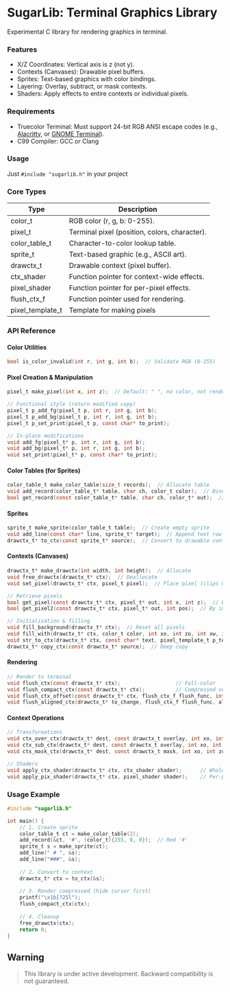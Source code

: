 # SugarLib: Terminal Graphics Library

Experimental C library for rendering graphics in terminal.

### Features

- X/Z Coordinates: Vertical axis is z (not y).
- Contexts (Canvases): Drawable pixel buffers.
- Sprites: Text-based graphics with color bindings.
- Layering: Overlay, subtract, or mask contexts.
- Shaders: Apply effects to entire contexts or individual pixels.

### Requirements
- Truecolor Terminal: Must support 24-bit RGB ANSI escape codes (e.g., [Alacritty](https://github.com/alacritty/alacritty/releases),
or [GNOME Terminal](https://github.com/GNOME/gnome-terminal)).
- C99 Compiler: GCC or Clang

### Usage
Just `#include "sugarlib.h"` in your project

### Core Types
| Type             | Description                                   |
|------------------|-----------------------------------------------|
| color_t          | RGB color (r, g, b: 0-255).                   |
| pixel_t          | Terminal pixel (position, colors, character). |
| color_table_t    | Character-to-color lookup table.              |
| sprite_t         | Text-based graphic (e.g., ASCII art).         |
| drawctx_t        | Drawable context (pixel buffer).              |
| ctx_shader       | Function pointer for context-wide effects.    |
| pixel_shader     | Function pointer for per-pixel effects.       |
| flush_ctx_f      | Function pointer used for rendering.          |
| pixel_template_t | Template for making pixels                    |
### API Reference

#### Color Utilities
```c
bool is_color_invalid(int r, int g, int b);  // Validate RGB (0-255)
```

#### Pixel Creation & Manipulation
```c
pixel_t make_pixel(int x, int z);  // Default: " ", no color, not renderable

// Functional style (return modified copy)  
pixel_t p_add_fg(pixel_t p, int r, int g, int b);  
pixel_t p_add_bg(pixel_t p, int r, int g, int b);  
pixel_t p_set_print(pixel_t p, const char* to_print);

// In-place modifications  
void add_fg(pixel_t* p, int r, int g, int b);  
void add_bg(pixel_t* p, int r, int g, int b);  
void set_print(pixel_t* p, const char* to_print);
```

#### Color Tables (for Sprites)
```c
color_table_t make_color_table(size_t records);  // Allocate table  
void add_record(color_table_t* table, char ch, color_t color);  // Bind char→color  
bool get_record(const color_table_t* table, char ch, color_t* out);  // Lookup color
```

#### Sprites
```c
sprite_t make_sprite(color_table_t table);  // Create empty sprite  
void add_line(const char* line, sprite_t* target);  // Append text row  
drawctx_t* to_ctx(const sprite_t* source);  // Convert to drawable context
```

#### Contexts (Canvases)
```c
drawctx_t* make_drawctx(int width, int height);  // Allocate  
void free_drawctx(drawctx_t* ctx);  // Deallocate  
void set_pixel(drawctx_t* ctx, pixel_t pixel);  // Place pixel (clips OOB)

// Retrieve pixels  
bool get_pixel(const drawctx_t* ctx, pixel_t* out, int x, int z);  // By coordinates; returns true if the pixel is found
bool get_pixel2(const drawctx_t* ctx, pixel_t* out, int pos);  // By index (row-major); also returns true if the pixel is found

// Initialization & filling  
void fill_background(drawctx_t* ctx);  // Reset all pixels  
void fill_with(drawctx_t* ctx, color_t color, int xo, int zo, int xw, int zh);  // Fill rectangle  
void str_to_ctx(drawctx_t* ctx, const char* text, pixel_template_t p_template, bool line_wrapping, int xo, int zo); // Put text into context
drawctx_t* copy_ctx(const drawctx_t* source);  // Deep copy
```

#### Rendering
```c
// Render to terminal  
void flush_ctx(const drawctx_t* ctx);                  // Full-color  
void flush_compact_ctx(const drawctx_t* ctx);          // Compressed vertically (2:1)
void flush_ctx_offset(const drawctx_t* ctx, flush_ctx_f flush_func, int xo, int zo); // With offset
void flush_aligned_ctx(drawctx_t* to_change, flush_ctx_f flush_func, alignment_t alignment, int screen_width, int screen_height); // With alignment
```

#### Context Operations
```c
// Transformations  
void ctx_over_ctx(drawctx_t* dest, const drawctx_t overlay, int xo, int zo);  // Overlay  
void ctx_sub_ctx(drawctx_t* dest, const drawctx_t overlay, int xo, int zo);    // Subtract colors  
void ctx_mask_ctx(drawctx_t* dest, const drawctx_t mask, int xo, int zo);      // Apply mask

// Shaders  
void apply_ctx_shader(drawctx_t* ctx, ctx_shader shader);      // Whole-context  
void apply_pix_shader(drawctx_t* ctx, pixel_shader shader);    // Per-pixel
```

### Usage Example
```c
#include "sugarlib.h"

int main() {  
    // 1. Create sprite  
    color_table_t ct = make_color_table(2);  
    add_record(&ct, '#', (color_t){255, 0, 0});  // Red '#'  
    sprite_t s = make_sprite(ct);  
    add_line(" # ", &s);  
    add_line("###", &s);
    
    // 2. Convert to context  
    drawctx_t* ctx = to_ctx(&s);
    
    // 3. Render compressed (hide cursor first)  
    printf("\x1b[?25l");  
    flush_compact_ctx(ctx);
    
    // 4. Cleanup  
    free_drawctx(ctx);  
    return 0;  
}
```

## **Warning**
> This library is under active development. Backward compatibility is not guaranteed.
